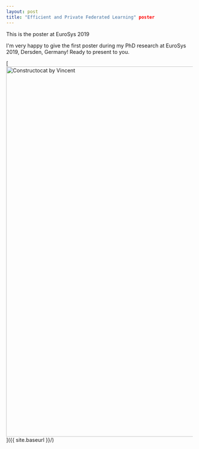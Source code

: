 ```yaml
---
layout: post
title: "Efficient and Private Federated Learning" poster
---
```


This is the poster at EuroSys 2019

I'm very happy to give the first poster during my PhD research at EuroSys 2019, Dersden, Germany! Ready to present to you.

[<img src="{{ site.baseurl }}/images/post_2019-04-02/Fan_Vincent_poster.pdf" alt="Constructocat by Vincent" style="width: 1000px;"/>]({{ site.baseurl }}/)
